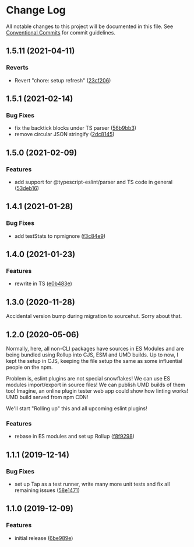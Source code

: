 # Change Log

All notable changes to this project will be documented in this file.
See [Conventional Commits](https://conventionalcommits.org) for commit guidelines.

## 1.5.11 (2021-04-11)

### Reverts

- Revert "chore: setup refresh" ([23cf206](https://github.com/codsen/codsen/commit/23cf206970a087ff0fa04e61f94d919f59ab3881))

## 1.5.1 (2021-02-14)

### Bug Fixes

- fix the backtick blocks under TS parser ([56b9bb3](https://github.com/codsen/codsen/commit/56b9bb3c34539bcd2c17e601ec0d1803d8317c4a))
- remove circular JSON stringify ([2dc8145](https://github.com/codsen/codsen/commit/2dc81451fbfcf667f4931411447d0b41c1eabfb8))

## 1.5.0 (2021-02-09)

### Features

- add support for @typescript-eslint/parser and TS code in general ([53deb16](https://github.com/codsen/codsen/commit/53deb16d869e5d761a9cdc4bb71788a13a33890a))

## 1.4.1 (2021-01-28)

### Bug Fixes

- add testStats to npmignore ([f3c84e9](https://github.com/codsen/codsen/commit/f3c84e95afc5514214312f913692d85b2e12eb29))

## 1.4.0 (2021-01-23)

### Features

- rewrite in TS ([e0b483e](https://github.com/codsen/codsen/commit/e0b483e153fec00b94a198058e315f902c2d5d61))

## 1.3.0 (2020-11-28)

Accidental version bump during migration to sourcehut. Sorry about that.

## 1.2.0 (2020-05-06)

Normally, here, all non-CLI packages have sources in ES Modules and are being bundled using Rollup into CJS, ESM and UMD builds. Up to now, I kept the setup in CJS, keeping the file setup the same as some influential people on the npm.

Problem is, eslint plugins are not special snowflakes! We can use ES modules import/export in source files! We can publish UMD builds of them too! Imagine, an online plugin tester web app could show how linting works! UMD build served from npm CDN!

We'll start "Rolling up" this and all upcoming eslint plugins!

### Features

- rebase in ES modules and set up Rollup ([f8f9298](https://gitlab.com/codsen/codsen/commit/f8f929842cc5870fa4fcaf93cc2da2d6ba09466f))

## 1.1.1 (2019-12-14)

### Bug Fixes

- set up Tap as a test runner, write many more unit tests and fix all remaining issues ([58e1471](https://gitlab.com/codsen/codsen/commit/58e147195282077df7ad20efb00dac95976ac24d))

## 1.1.0 (2019-12-09)

### Features

- initial release ([6be989e](https://gitlab.com/codsen/codsen/commit/6be989ee0df3f06661a2319dc990c39d1c3e682f))
